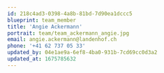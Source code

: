 ```yaml
---
id: 218c4ad3-0398-4a8b-81bd-7d90ea1dccc5
blueprint: team_member
title: 'Angie Ackermann'
portrait: team/team_ackermann_angie.jpg
email: angie.ackermann@landenhof.ch
phone: '+41 62 737 05 33'
updated_by: 04e1ae9a-6ef8-4ba0-931b-7cd69cc0d3a2
updated_at: 1675785632
---
```

